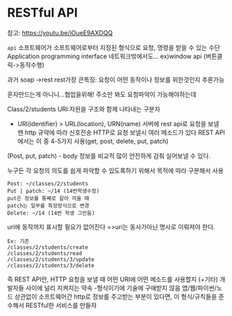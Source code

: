 # RESTful API

참고: https://youtu.be/iOueE9AXDQQ

`api`
소프트웨어가 소프트웨어로부터
지정된 형식으로 요청, 명령을 받을 수 있는 수단
Application programming interface 
네트워크밖에서도… ex)window api (버튼클릭->동작수행)

과거 soap ->rest
rest가장 큰특징: 요청이 어떤 동작이나 정보를 위한것인지 추론가능

혼자만드는게 아니니…협업을위해!
주소만 봐도 요청파악이 가능해야하는데

Class/2/students
URI:자원을 구조와 함께 나타내는 구분자 
* URI(identifier) > URL(location), URN(name)
서버에 rest api로 요청을 보낼 땐 http 규약에 따라 신호전송
HTTP로 요청 보낼시 여러 메소드가 있다
REST API에서는 이 중 4-5가지 사용(get, post, delete, put, patch)

(Post, put, patch) - body 정보를 비교적 많이 안전하게 감춰 실어보낼 수 있다.

누구든 각 요청의 의도를 쉽게 파악할 수 있도록하기 위해서 목적에 따라 구분해서 사용

```Get : ~/classes/2/students
Post: ~/classes/2/students
Put | patch: ~/14 (14번학생수정)
put은 정보를 통째로 갈아 끼울 때
patch는 일부를 특정방식으로 변경
Delete: ~/14 (14번 학생 그만둠)
```

uri에 동작까지 표시할 필요가 없어진다 =>uri는 동사가아닌 명사로 이뤄져야 한다.
```
Ex: 기존
/classes/2/students/create
/classes/2/students/read
/classes/2/students/3/update
/classes/2/students/3/delete
```

즉 REST API란, 
HTTP 요청을 보낼 때
어떤 URI에 어떤 메소드를 사용할지 (+기타)
개발자들 사이에 널리 지켜지는 약속
-형식이기에 기술에 구애받지 않음
앱/웹/파이썬/노드 상관없이 소프트웨어간 http로 정보를 주고받는 부분이 있다면, 이 형식/규칙들을 준수해서 RESTful한 서비스를 만들자